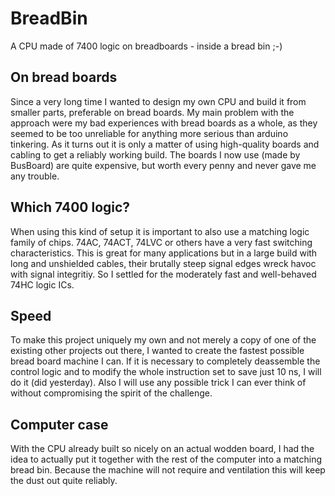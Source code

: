 # BreadBin
A CPU made of 7400 logic on breadboards - inside a bread bin ;-) 



## On bread boards

Since a very long time I wanted to design my own CPU and build it from smaller parts, preferable 
on bread boards. My main problem with the approach were my bad experiences with bread boards as a whole,
as they seemed to be too unreliable for anything more serious than arduino tinkering.
As it turns out it is only a matter of using high-quality boards and cabling to get a reliably working
build. The boards I now use (made by BusBoard) are quite expensive, but worth every penny and never 
gave me any trouble.

## Which 7400 logic?

When using this kind of setup it is important to also use a matching logic family of chips. 74AC, 74ACT, 74LVC or 
others have a very fast switching characteristics. This is great for many applications but in a large build with
long and unshielded cables, their brutally steep signal edges wreck havoc with signal integritiy.
So I settled for the moderately fast and well-behaved 74HC logic ICs.

## Speed

To make this project uniquely my own and not merely a copy of one of the existing other projects out there,
I wanted to create the fastest possible bread board machine I can. If it is necessary to completely deassemble
the control logic and to modify the whole instruction set to save just 10 ns, I will do it (did yesterday).
Also I will use any possible trick I can ever think of without compromising the spirit of the challenge.

## Computer case

With the CPU already built so nicely on an actual wodden board, I had the idea to actually put it together with
the rest of the computer into a matching bread bin. Because the machine will not require and ventilation this
will keep the dust out quite reliably.
